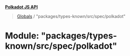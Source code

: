 **[Polkadot JS API](../README.md)**

> [Globals](../globals.md) / "packages/types-known/src/spec/polkadot"

# Module: "packages/types-known/src/spec/polkadot"
